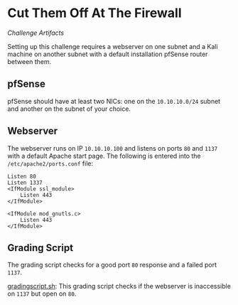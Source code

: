 # Cut Them Off At The Firewall

*Challenge Artifacts*

Setting up this challenge requires a webserver on one subnet and a Kali machine on another subnet with a default installation pfSense router between them.

## pfSense

pfSense should have at least two NICs: one on the `10.10.10.0/24` subnet and another on the subnet of your choice.

## Webserver

The webserver runs on IP `10.10.10.100` and listens on ports `80` and `1137` with a default Apache start page. The following is entered into the `/etc/apache2/ports.conf` file:

```
Listen 80
Listen 1337
<IfModule ssl_module>
	Listen 443
</IfModule>

<IfModule mod_gnutls.c>
	Listen 443
</IfModule>
```

## Grading Script

The grading script checks for a good port `80` response and a failed port `1137`.

[gradingscript.sh](./gradingscript.sh): This grading script checks if the webserver is inaccessible on `1137` but open on `80`.